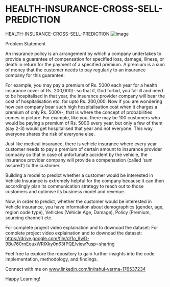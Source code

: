# HEALTH-INSURANCE-CROSS-SELL-PREDICTION 

HEALTH-INSURANCE-CROSS-SELL-PREDICTION
![image](https://github.com/Rahul-2045/HEALTH-INSURANCE-CROSS-SELL-PREDICTION/assets/116415973/5a143f6f-f96d-46f6-b413-ee147777b535)


Problem Statement

An insurance policy is an arrangement by which a company undertakes to provide a guarantee of compensation for specified loss, damage, illness, or death in return for the payment of a specified premium. A premium is a sum of money that the customer needs to pay regularly to an insurance company for this guarantee.

For example, you may pay a premium of Rs. 5000 each year for a health insurance cover of Rs. 200,000/- so that if, God forbid, you fall ill and need to be hospitalised in that year, the insurance provider company will bear the cost of hospitalisation etc. for upto Rs. 200,000. Now if you are wondering how can company bear such high hospitalisation cost when it charges a premium of only Rs. 5000/-, that is where the concept of probabilities comes in picture. For example, like you, there may be 100 customers who would be paying a premium of Rs. 5000 every year, but only a few of them (say 2-3) would get hospitalised that year and not everyone. This way everyone shares the risk of everyone else.

Just like medical insurance, there is vehicle insurance where every year customer needs to pay a premium of certain amount to insurance provider company so that in case of unfortunate accident by the vehicle, the insurance provider company will provide a compensation (called ‘sum assured’) to the customer.

Building a model to predict whether a customer would be interested in Vehicle Insurance is extremely helpful for the company because it can then accordingly plan its communication strategy to reach out to those customers and optimise its business model and revenue.

Now, in order to predict, whether the customer would be interested in Vehicle insurance, you have information about demographics (gender, age, region code type), Vehicles (Vehicle Age, Damage), Policy (Premium, sourcing channel) etc.

For complete project video explaination and to downoad the dataset: For complete project video explaination and to downoad the dataset: https://drive.google.com/file/d/1o_9wD-9Bu760rnEouxWRlXky0n63fPQE/view?usp=sharing

Feel free to explore the repository to gain further insights into the code implementation, methodology, and findings.

Connect with me on www.linkedin.com/in/rahul-verma-176537234

Happy Learning!
